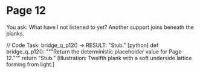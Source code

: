 # Page 12

You ask: What have I not listened to yet?
Another support joins beneath the planks.

// Code Task: bridge_q_p12() → RESULT: "Stub."
[python]
def bridge_q_p12():
    """Return the deterministic placeholder value for Page 12."""
    return "Stub."
[Illustration: Twelfth plank with a soft underside lattice forming from light.]
